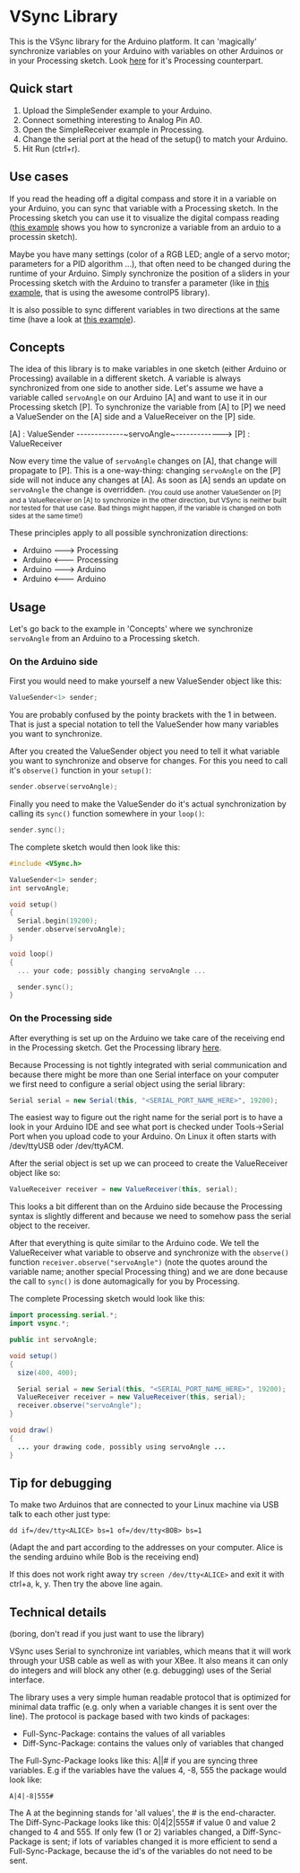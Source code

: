 VSync Library
=========

This is the VSync library for the Arduino platform. It can 'magically' synchronize variables on your Arduino with variables on other Arduinos or in your Processing sketch.
Look [here](https://github.com/erniejunior/VSync-for-Processing) for it's Processing counterpart.


Quick start
-----------
1. Upload the SimpleSender example to your Arduino.
2. Connect something interesting to Analog Pin A0.
3. Open the SimpleReceiver example in Processing.
4. Change the serial port at the head of the setup() to match your Arduino.
5. Hit Run (ctrl+r).


Use cases
---------
If you read the heading off a digital compass and store it in a variable
on your Arduino, you can sync that variable with a Processing sketch. In the Processing
sketch you can use it to visualize the digital compass reading ([this example](https://github.com/erniejunior/VSync-for-Processing/blob/master/examples/SimpleReceiver/SimpleReceiver.pde) shows you how to syncronize a variable from an arduio to a processin sketch).

Maybe you have many settings (color of a RGB LED; angle of a servo motor; parameters
for a PID algorithm ...), that often need to be changed during the runtime of your Arduino.
Simply synchronize the position of a sliders in your Processing sketch
with the Arduino to transfer a parameter (like in [this example](https://github.com/erniejunior/VSync-for-Processing/blob/master/examples/CP5_VSync/CP5_VSync.pde), that is using the awesome controlP5 library).

It is also possible to sync different variables in two directions at the same time (have a look at [this example](https://github.com/erniejunior/VSync-for-Processing/blob/master/examples/BidirectionalSync/BidirectionalSync.pde)).


Concepts
--------
The idea of this library is to make variables in one sketch (either Arduino or Processing) available in a different sketch. A variable is always synchronized from one side to another side. 
Let's assume we have a variable called `servoAngle` on our Arduino [A] and want to use it in our Processing sketch [P]. To synchronize the variable from [A] to [P] we need a ValueSender on the [A] side and a ValueReceiver on the [P] side. 

[A] : ValueSender  -------------~servoAngle~------------->  [P] : ValueReceiver

Now every time the value of `servoAngle` changes on [A], that change will propagate to [P]. This is a one-way-thing: changing `servoAngle` on the [P] side will not induce any changes at [A]. As soon as [A] sends an update on `servoAngle` the change is overridden.
<sub>(You could use another ValueSender on [P] and a ValueReceiver on [A] to synchronize in the other direction, but VSync is neither built nor tested for that use case. Bad things might happen, if the variable is changed on both sides at the same time!)</sub>

These principles apply to all possible synchronization directions:
* Arduino ---> Processing
* Arduino <--- Processing
* Arduino ---> Arduino
* Arduino <--- Arduino


Usage
-----
Let's go back to the example in 'Concepts' where we synchronize `servoAngle` from an Arduino to a Processing sketch.

### On the Arduino side

First you would need to make yourself a new ValueSender object like this:
```C++
ValueSender<1> sender;
```
You are probably confused by the pointy brackets with the 1 in between. That is just a special notation to tell the ValueSender how many variables you want to synchronize.

After you created the ValueSender object you need to tell it what variable you want to synchronize and observe for changes. For this you need to call it's `observe()` function in your `setup()`:
```C++
sender.observe(servoAngle);
```

Finally you need to make the ValueSender do it's actual synchronization by calling its `sync()` function somewhere in your `loop()`:
```C++
sender.sync();
```

The complete sketch would then look like this:
```C++
#include <VSync.h>

ValueSender<1> sender;
int servoAngle;

void setup()
{
  Serial.begin(19200);
  sender.observe(servoAngle);
}

void loop()
{
  ... your code; possibly changing servoAngle ...

  sender.sync();
}
```

### On the Processing side

After everything is set up on the Arduino we take care of the receiving end in the Processing sketch.
Get the Processing library [here](https://github.com/erniejunior/VSync-for-Processing).

Because Processing is not tightly integrated with serial communication and because there might be more than one Serial interface on your computer we first need to configure a serial object using the serial library:
```Java
Serial serial = new Serial(this, "<SERIAL_PORT_NAME_HERE>", 19200);
```
The easiest way to figure out the right name for the serial port is to have a look in your Arduino IDE and see what port is checked under Tools->Serial Port when you upload code to your Arduino.
On Linux it often starts with /dev/ttyUSB oder /dev/ttyACM.

After the serial object is set up we can proceed to create the ValueReceiver object like so:
```Java
ValueReceiver receiver = new ValueReceiver(this, serial);
```
This looks a bit different than on the Arduino side because the Processing syntax is slightly different and because we need to somehow pass the serial object to the receiver.

After that everything is quite similar to the Arduino code. We tell the ValueReceiver what variable to observe and synchronize with the `observe()` function `receiver.observe("servoAngle")` (note the quotes around the variable name; another special Processing thing) and we are done because the call to `sync()` is done automagically for you by Processing.

The complete Processing sketch would look like this:
```Java
import processing.serial.*;
import vsync.*;

public int servoAngle;

void setup() 
{
  size(400, 400);

  Serial serial = new Serial(this, "<SERIAL_PORT_NAME_HERE>", 19200);
  ValueReceiver receiver = new ValueReceiver(this, serial);
  receiver.observe("servoAngle");
}

void draw() 
{
  ... your drawing code, possibly using servoAngle ...
}

```

Tip for debugging
-----------------

To make two Arduinos that are connected to your Linux machine via USB talk to each other just type:

`dd if=/dev/tty<ALICE> bs=1 of=/dev/tty<BOB> bs=1`

(Adapt the <ALICE> and <BOB> part according to the addresses on your computer. Alice is the sending arduino while Bob is the receiving end)

If this does not work right away try `screen /dev/tty<ALICE>` and exit it with ctrl+a, k, y. Then try the above line again.



Technical details
-----------------

(boring, don't read if you just want to use the library)
    
VSync uses Serial to synchronize int variables, which means that it will work through your USB cable as well as with your XBee. 
It also means it can only do integers and will block any other (e.g. debugging) uses of the Serial interface.
    
The library uses a very simple human readable protocol that is optimized for minimal data traffic (e.g. only when a variable changes it is sent over the line). The protocol is package based with two kinds of packages:
  * Full-Sync-Package: contains the values of all variables
  * Diff-Sync-Package: contains the values only of variables that changed
  
The Full-Sync-Package looks like this: A<val1>|<val1>|<val3># if you are syncing three variables. E.g if the variables have the values 4, -8, 555 the package would look like:
```
A|4|-8|555#
```
The A at the beginning stands for 'all values', the # is the end-character.
The Diff-Sync-Package looks like this: 0|4|2|555# if value 0 and value 2
changed to 4 and 555. If only few (1 or 2) variables changed, a Diff-Sync-Package is sent; if lots of variables changed it is more efficient to send a Full-Sync-Package, because the id's of the variables do not need to be sent.
